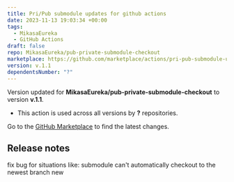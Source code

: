 ```yaml
---
title: Pri/Pub submodule updates for github actions
date: 2023-11-13 19:03:34 +00:00
tags:
  - MikasaEureka
  - GitHub Actions
draft: false
repo: MikasaEureka/pub-private-submodule-checkout
marketplace: https://github.com/marketplace/actions/pri-pub-submodule-updates-for-github-actions
version: v.1.1
dependentsNumber: "?"
---
```



Version updated for **MikasaEureka/pub-private-submodule-checkout** to version **v.1.1**.
- This action is used across all versions by **?** repositories.

Go to the [GitHub Marketplace](https://github.com/marketplace/actions/pri-pub-submodule-updates-for-github-actions) to find the latest changes.

## Release notes

fix bug for situations like:
submodule can't automatically checkout to the newest branch new
